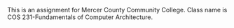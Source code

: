 This is an assignment for Mercer County Community College. Class name is COS 231-Fundamentals of Computer Architecture.
